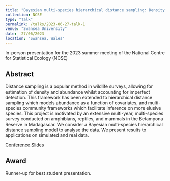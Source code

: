 ```yaml
---
title: "Bayesian multi-species hierarchical distance sampling: Density estimation of vertebrates in Betampona Madagascar"
collection: NCSE
type: "Talk"
permalink: /talks/2023-06-27-talk-1
venue: "Swansea University"
date:  27/06/2023
location: "Swansea, Wales"
---
```


In-person presentation for the 2023 summer meeting of the National Centre for Statistical Ecology (NCSE)

## Abstract 

Distance sampling is a popular method in wildlife surveys, allowing for estimation of density and abundance whilst accounting for imperfect detection. This framework has been extended to hierarchical distance sampling which models abundance as a function of covariates, and multi-species community frameworks which facilitate inference on more elusive species. This project is motivated by an extensive multi-year, multi-species survey conducted on amphibians, reptiles, and mammals in the Betampona Reserve in Madagascar. We consider a Bayesian multi-species hierarchical distance sampling model to analyse the data. We present results to applications on simulated and real data.

[Conference Slides](http://millyljones.github.io/files/slides1.pdf)

## Award

Runner-up for best student presentation.
